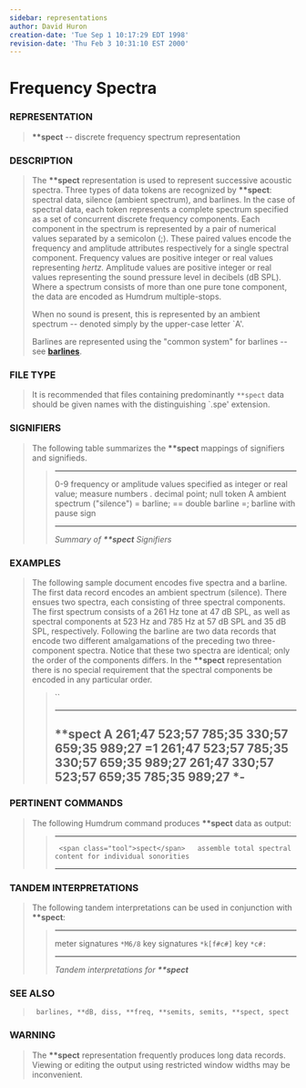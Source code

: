 ```yaml
---
sidebar: representations
author: David Huron
creation-date: 'Tue Sep 1 10:17:29 EDT 1998'
revision-date: 'Thu Feb 3 10:31:10 EST 2000'
---
```



Frequency Spectra
============================================

### REPRESENTATION

> **\*\*spect** \-- discrete frequency spectrum representation

### DESCRIPTION

> The **\*\*spect** representation is used to represent successive
> acoustic spectra. Three types of data tokens are recognized by
> **\*\*spect**: spectral data, silence (ambient spectrum), and
> barlines. In the case of spectral data, each token represents a
> complete spectrum specified as a set of concurrent discrete frequency
> components. Each component in the spectrum is represented by a pair of
> numerical values separated by a semicolon (;). These paired values
> encode the frequency and amplitude attributes respectively for a
> single spectral component. Frequency values are positive integer or
> real values representing *hertz.* Amplitude values are positive
> integer or real values representing the sound pressure level in
> decibels (dB SPL). Where a spectrum consists of more than one pure
> tone component, the data are encoded as Humdrum multiple-stops.
>
> When no sound is present, this is represented by an ambient spectrum
> \-- denoted simply by the upper-case letter \`A\'.
>
> Barlines are represented using the \"common system\" for barlines \--
> see [**barlines**](barlines.rep.html).

### FILE TYPE

> It is recommended that files containing predominantly `**spect` data
> should be given names with the distinguishing \`.spe\' extension.

### SIGNIFIERS

> The following table summarizes the **\*\*spect** mappings of
> signifiers and signifieds.
>
> >   ----- ----------------------------------------------------
> >   0-9   frequency or amplitude values specified as integer
> >         or real value; measure numbers
> >   .     decimal point; null token
> >   A     ambient spectrum (\"silence\")
> >   =     barline; == double barline
> >   =;    barline with pause sign
> >   ----- ----------------------------------------------------
> >
> > *Summary of **\*\*spect** Signifiers*

### EXAMPLES

> The following sample document encodes five spectra and a barline. The
> first data record encodes an ambient spectrum (silence). There ensues
> two spectra, each consisting of three spectral components. The first
> spectrum consists of a 261 Hz tone at 47 dB SPL, as well as spectral
> components at 523 Hz and 785 Hz at 57 dB SPL and 35 dB SPL,
> respectively. Following the barline are two data records that encode
> two different amalgamations of the preceding two three-component
> spectra. Notice that these two spectra are identical; only the order
> of the components differs. In the **\*\*spect** representation there
> is no special requirement that the spectral components be encoded in
> any particular order.
>
> > ``
> >
> >   -------------------------------------------
> >   \*\*spect
> >   A
> >   261;47 523;57 785;35
> >   330;57 659;35 989;27
> >   =1
> >   261;47 523;57 785;35 330;57 659;35 989;27
> >   261;47 330;57 523;57 659;35 785;35 989;27
> >   \*-
> >   -------------------------------------------
> >
### PERTINENT COMMANDS

> The following Humdrum command produces **\*\*spect** data as output:
>
> >   -- ------------------------------------- -----------------------------------------------------------
> >      <span class="tool">spect</span>   assemble total spectral content for individual sonorities
> >   -- ------------------------------------- -----------------------------------------------------------
> >
### TANDEM INTERPRETATIONS

> The following tandem interpretations can be used in conjunction with
> **\*\*spect**:
>
> >   ------------------ ------------
> >   meter signatures   `*M6/8`
> >   key signatures     `*k[f#c#]`
> >   key                `*c#:`
> >   ------------------ ------------
> >
> > *Tandem interpretations for **\*\*spect***

### SEE ALSO

> ` barlines, **dB, diss, **freq, **semits, semits, **spect, spect`

### WARNING

> The **\*\*spect** representation frequently produces long data
> records. Viewing or editing the output using restricted window widths
> may be inconvenient.


